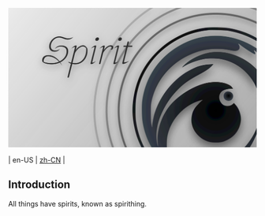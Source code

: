 ![Cover](./resources/spirit_cover.svg)

| en-US | [zh-CN](./README.zh-CN.md) |

## Introduction

All things have spirits, known as spirithing.
